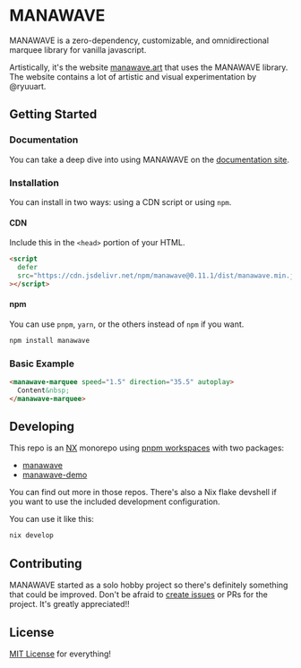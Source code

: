 # MANAWAVE

MANAWAVE is a zero-dependency, customizable, and omnidirectional marquee library for vanilla javascript.

Artistically, it's the website [manawave.art](https://manawave.art) that uses the MANAWAVE library. The website contains a lot of artistic and visual experimentation by @ryuuart.

## Getting Started

### Documentation

You can take a deep dive into using MANAWAVE on the [documentation site](https://manawave.art/docs/quickstart).

### Installation

You can install in two ways: using a CDN script or using `npm`.

#### CDN

Include this in the `<head>` portion of your HTML.

```html
<script
  defer
  src="https://cdn.jsdelivr.net/npm/manawave@0.11.1/dist/manawave.min.js"
></script>
```

#### npm

You can use `pnpm`, `yarn`, or the others instead of `npm` if you want.

```sh
npm install manawave
```

### Basic Example

```html
<manawave-marquee speed="1.5" direction="35.5" autoplay>
  Content&nbsp;
</manawave-marquee>
```

## Developing

This repo is an [NX](https://nx.dev) monorepo using [pnpm workspaces](https://pnpm.io) with two packages:

- [manawave](./package/)
- [manawave-demo](./web/)

You can find out more in those repos. There's also a Nix flake devshell if you want to use the included development configuration.

You can use it like this:

```sh
nix develop
```

## Contributing

MANAWAVE started as a solo hobby project so there's definitely something that could be improved. Don't be afraid to [create issues](https://github.com/ryuuart/manawave/issues/new) or PRs for the project. It's greatly appreciated!!

## License

[MIT License](./LICENSE) for everything!
